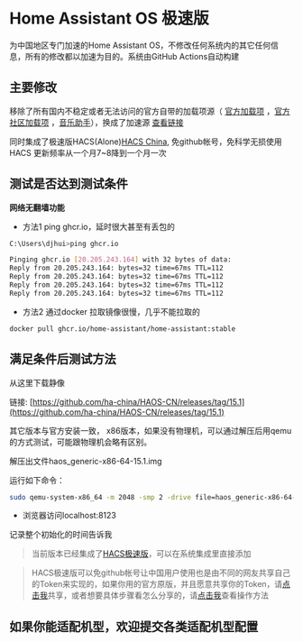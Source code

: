 # Home Assistant OS 极速版
为中国地区专门加速的Home Assistant OS，不修改任何系统内的其它任何信息，所有的修改都以加速为目的。系统由GitHub Actions自动构建
## 主要修改

移除了所有国内不稳定或者无法访问的官方自带的加载项源（ [官方加载项](https://github.com/home-assistant/addons) ，[官方社区加载项](https://github.com/hassio-addons/repository) ，[音乐助手](https://github.com/music-assistant/home-assistant-addon)），换成了加速源 [查看链接](https://gitee.com/desmond_GT/hassio-addons)

同时集成了极速版HACS(Alone)[HACS China](https://github.com/hacs-china), 免github帐号，免科学无损使用HACS
更新频率从一个月7~8降到一个月一次


## 测试是否达到测试条件

**网络无翻墙功能**

- 方法1
ping ghcr.io，延时很大甚至有丢包的
```bash
C:\Users\djhui>ping ghcr.io

Pinging ghcr.io [20.205.243.164] with 32 bytes of data:
Reply from 20.205.243.164: bytes=32 time=67ms TTL=112
Reply from 20.205.243.164: bytes=32 time=67ms TTL=112
Reply from 20.205.243.164: bytes=32 time=67ms TTL=112
Reply from 20.205.243.164: bytes=32 time=67ms TTL=112
```
- 方法2
通过docker 拉取镜像很慢，几乎不能拉取的

```bash
docker pull ghcr.io/home-assistant/home-assistant:stable
```

## 满足条件后测试方法

从这里下载静像

链接: [https://github.com/ha-china/HAOS-CN/releases/tag/15.1](https://github.com/ha-china/HAOS-CN/releases/tag/15.1)

其它版本与官方安装一致，
x86版本，如果没有物理机，可以通过解压后用qemu的方式测试，可能跟物理机会略有区别。

解压出文件haos_generic-x86-64-15.1.img

运行如下命令：

```bash
sudo qemu-system-x86_64 -m 2048 -smp 2 -drive file=haos_generic-x86-64-15.1.img,format=raw -display sdl -bios /usr/share/ovmf/OVMF.fd -netdev user,id=net0,hostfwd=tcp::8123-:8123 -device e1000,netdev=net0
```

- 浏览器访问localhost:8123

记录整个初始化的时间告诉我

> 当前版本已经集成了[HACS极速版](https://github.com/hacs-china)，可以在系统集成里直接添加

 > HACS极速版可以免github帐号让中国用户使用也是由不同的网友共享自己的Token来实现的，如果你用的官方原版，并且愿意共享你的Token，请[点击我](https://tokenhub.hacs.vip/)共享，或者想要具体步骤看怎么分享的，请[点击我](https://mp.weixin.qq.com/s/wjzuSbZm1oSsIbotfzOotA)查看操作方法

## 如果你能适配机型，欢迎提交各类适配机型配置
